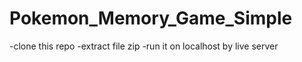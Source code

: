 # Pokemon_Memory_Game_Simple
-clone this repo
-extract file zip
-run it on localhost by live server
